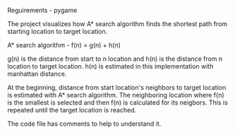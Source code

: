 Reguirements - pygame 

The project visualizes how A* search algorithm finds the shortest path from starting location to target location. 

A* search algorithm - f(n) = g(n) + h(n)

g(n) is the distance from start to n location and h(n) is the distance from n location to target location. h(n) is estimated in this implementation with manhattan distance.

At the beginning, distance from start location's neighbors to target location is estimated with A* search algorithm. The neighboring location where f(n) is the smallest is selected and then f(n) is calculated for its neigbors. This is repeated until the target location is reached.

The code file has comments to help to understand it.

